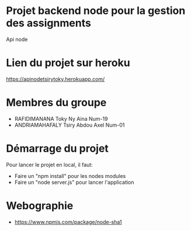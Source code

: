 # Projet backend node pour la gestion des assignments
Api node

# Lien du projet sur heroku
https://apinodetsirytoky.herokuapp.com/

# Membres du groupe
- RAFIDIMANANA Toky Ny Aina Num-19
- ANDRIAMAHAFALY Tsiry Abdou Axel Num-01

# Démarrage du projet
Pour lancer le projet en local, il faut:
- Faire un "npm install" pour les nodes modules
- Faire un "node server.js" pour lancer l'application

# Webographie
- https://www.npmjs.com/package/node-sha1
